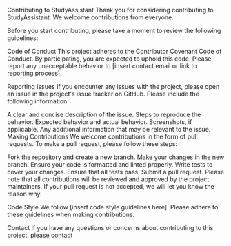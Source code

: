 Contributing to StudyAssistant
Thank you for considering contributing to StudyAssistant. We welcome contributions from everyone.

Before you start contributing, please take a moment to review the following guidelines:

Code of Conduct
This project adheres to the Contributor Covenant Code of Conduct. By participating, you are expected to uphold this code. Please report any unacceptable behavior to [insert contact email or link to reporting process].

Reporting Issues
If you encounter any issues with the project, please open an issue in the project's issue tracker on GitHub. Please include the following information:

A clear and concise description of the issue.
Steps to reproduce the behavior.
Expected behavior and actual behavior.
Screenshots, if applicable.
Any additional information that may be relevant to the issue.
Making Contributions
We welcome contributions in the form of pull requests. To make a pull request, please follow these steps:

Fork the repository and create a new branch.
Make your changes in the new branch.
Ensure your code is formatted and linted properly.
Write tests to cover your changes.
Ensure that all tests pass.
Submit a pull request.
Please note that all contributions will be reviewed and approved by the project maintainers. If your pull request is not accepted, we will let you know the reason why.

Code Style
We follow [insert code style guidelines here]. Please adhere to these guidelines when making contributions.


Contact
If you have any questions or concerns about contributing to this project, please contact
